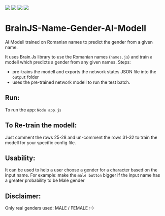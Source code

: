 ![](https://img.shields.io/badge/author-Radu%20Lepadatu-brightgreen) 
![](https://img.shields.io/badge/language-JavaScript-green) 
![](https://img.shields.io/badge/AI%20library-Brain.js-green) 
![](https://img.shields.io/badge/AI%20Data-Romanian%20Names%20(self%20data)-orange)

# BrainJS-Name-Gender-AI-Modell
AI Modell trained on Romanian names to predict the gender from a given name.

It uses Brain.Js library to use the Romanian names (`names.js`) and train a modell which predicts a gender from any given names.
Steps:
- pre-trains the modell and exports the network states JSON file into the `output` folder
- uses the pre-trained network modell to run the test batch.

## Run:
To run the app: `Node app.js`

## To Re-train the modell:
Just comment the rows 25-28 and un-comment the rows 31-32 to train the modell for your specific config file.

## Usability:
It can be used to help a user choose a gender for a character based on the input name. 
For example: make the `male button` bigger if the input name has a greater probability to be Male gender

## Disclaimer:
Only real genders used: MALE / FEMALE :-) 

